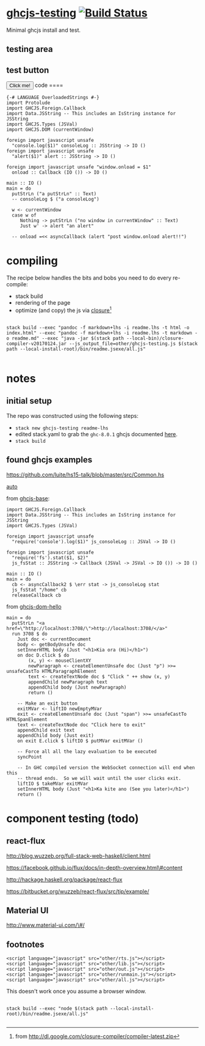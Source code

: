 <!doctype html>
<html lang="en">
<meta charset="utf-8">
<meta name="viewport" content="width=device-width, initial-scale=1">
<title>
Haskell • GHCJS • Testing
</title>
<link rel="stylesheet" href="https://tonyday567.github.io/other/lhs.css">

[ghcjs-testing](https://github.com/tonyday567/ghcjs-testing) [![Build Status](https://travis-ci.org/tonyday567/ghcjs-testing.png)](https://travis-ci.org/tonyday567/ghcjs-testing)
==================================================================================================================================================================================

Minimal ghcjs install and test.

testing area
------------

<h2>
test button
</h2>
<button class="click-me">
Click me!
</button>
<!-- GHCJS scripts. -->
<script language="javascript" src="other/ghcjs-testing.js"></script>
code
====

``` {.sourceCode .literate .haskell}
{-# LANGUAGE OverloadedStrings #-}
import Protolude
import GHCJS.Foreign.Callback
import Data.JSString -- This includes an IsString instance for JSString
import GHCJS.Types (JSVal)
import GHCJS.DOM (currentWindow)

foreign import javascript unsafe
  "console.log($1)" consoleLog :: JSString -> IO ()
foreign import javascript unsafe
  "alert($1)" alert :: JSString -> IO ()

foreign import javascript unsafe "window.onload = $1"
  onload :: Callback (IO ()) -> IO ()

main :: IO ()
main = do
  putStrLn ("a putStrLn" :: Text)
  -- consoleLog $ ("a consoleLog")

  w <- currentWindow
  case w of
     Nothing -> putStrLn ("no window in currentWindow" :: Text)
     Just w' -> alert "an alert"

  -- onload =<< asyncCallback (alert "post window.onload alert!!")
```

compiling
=========

The recipe below handles the bits and bobs you need to do every
re-compile:

-   stack build
-   rendering of the page
-   optimize (and copy) the js via
    [closure](http://dl.google.com/closure-compiler/compiler-latest.zip)[^1]

<pre>
  <code style="white-space: pre-wrap;">
stack build --exec "pandoc -f markdown+lhs -i readme.lhs -t html -o index.html" --exec "pandoc -f markdown+lhs -i readme.lhs -t markdown -o readme.md" --exec "java -jar $(stack path --local-bin)/closure-compiler-v20170124.jar --js_output_file=other/ghcjs-testing.js $(stack path --local-install-root)/bin/readme.jsexe/all.js"
  </code>
</pre>
notes
=====

initial setup
-------------

The repo was constructed using the following steps:

-   `stack new ghcjs-testing readme-lhs`
-   edited stack.yaml to grab the `ghc-8.0.1` ghcjs documented
    [here](https://docs.haskellstack.org/en/stable/ghcjs/).
-   `stack build`

found ghcjs examples
--------------------

https://github.com/luite/hs15-talk/blob/master/src/Common.hs

[auto](https://github.com/mstksg/auto-examples/blob/master/src/TodoJS.hs)

from [ghcjs-base](https://github.com/ghcjs/ghcjs-base):

    import GHCJS.Foreign.Callback
    import Data.JSString -- This includes an IsString instance for JSString
    import GHCJS.Types (JSVal)

    foreign import javascript unsafe
      "require('console').log($1)" js_consoleLog :: JSVal -> IO ()

    foreign import javascript unsafe
      "require('fs').stat($1, $2)"
      js_fsStat :: JSString -> Callback (JSVal -> JSVal -> IO ()) -> IO ()

    main :: IO ()
    main = do
      cb <- asyncCallback2 $ \err stat -> js_consoleLog stat
      js_fsStat "/home" cb
      releaseCallback cb

from [ghcjs-dom-hello](https://github.com/ghcjs/ghcjs-dom-hello)

    main = do
      putStrLn "<a href=\"http://localhost:3708/\">http://localhost:3708/</a>"
      run 3708 $ do
        Just doc <- currentDocument
        body <- getBodyUnsafe doc
        setInnerHTML body (Just "<h1>Kia ora (Hi)</h1>")
        on doc D.click $ do
            (x, y) <- mouseClientXY
            newParagraph <- createElementUnsafe doc (Just "p") >>= unsafeCastTo HTMLParagraphElement
            text <- createTextNode doc $ "Click " ++ show (x, y)
            appendChild newParagraph text
            appendChild body (Just newParagraph)
            return ()

        -- Make an exit button
        exitMVar <- liftIO newEmptyMVar
        exit <- createElementUnsafe doc (Just "span") >>= unsafeCastTo HTMLSpanElement
        text <- createTextNode doc "Click here to exit"
        appendChild exit text
        appendChild body (Just exit)
        on exit E.click $ liftIO $ putMVar exitMVar ()

        -- Force all all the lazy evaluation to be executed
        syncPoint

        -- In GHC compiled version the WebSocket connection will end when this
        -- thread ends.  So we will wait until the user clicks exit.
        liftIO $ takeMVar exitMVar
        setInnerHTML body (Just "<h1>Ka kite ano (See you later)</h1>")
        return ()

component testing (todo)
========================

react-flux
----------

http://blog.wuzzeb.org/full-stack-web-haskell/client.html

https://facebook.github.io/flux/docs/in-depth-overview.html\#content

http://hackage.haskell.org/package/react-flux

https://bitbucket.org/wuzzeb/react-flux/src/tip/example/

Material UI
-----------

http://www.material-ui.com/\#/

footnotes
---------

    <script language="javascript" src="other/rts.js"></script>
    <script language="javascript" src="other/lib.js"></script>
    <script language="javascript" src="other/out.js"></script>
    <script language="javascript" src="other/runmain.js"></script>
    <script language="javascript" src="other/all.js"></script>

This doesn't work once you assume a browser window.

<pre>
  <code style="white-space: pre-wrap;">
stack build --exec "node $(stack path --local-install-root)/bin/readme.jsexe/all.js"
  </code>
</pre>

[^1]: from http://dl.google.com/closure-compiler/compiler-latest.zip
